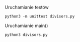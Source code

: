 Uruchamianie testów
```
python3 -m unittest divisors.py
```

Uruchamianie main()
```
python3 divisors.py
```
